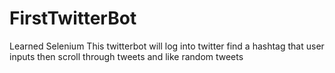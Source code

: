 # FirstTwitterBot
Learned Selenium 
This twitterbot will log into twitter find a hashtag that user inputs 
then scroll through tweets and like random tweets
